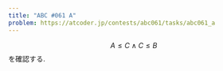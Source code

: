 ```yaml
---
title: "ABC #061 A"
problem: https://atcoder.jp/contests/abc061/tasks/abc061_a
---
```

$$ A \leq C \land C \leq B $$ を確認する.
